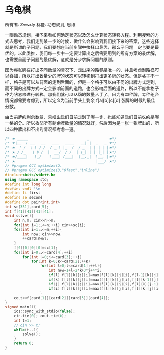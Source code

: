 # 乌龟棋

所有者: Zvezdy
标签: 动态规划, 思维

一眼动态规划，接下来看如何确定状态以及怎么计算状态转移方程。利用搜索的方式去思考，我们走到某一步的时候，做什么会影响到我们接下来的答案，这些选择就是所谓的子问题，我们要想在当前步骤中抉择出最优，那么子问题一定也要是最优的。以此类推，我们每一步中一定要计算出之后需要用到的所有方案的最优解，也需要前面子问题的最优解，这就是分步求解问题的原则。

因为每张牌在打出不同数量的情况下，走出来的路都是唯一的，并且考虑到路径可以叠加，所以打出数量少的牌的状态可以转移到打出更多牌的状态。但是格子不一样，格子是可以从前面的走到后面的，但是一个格子可以由不同的出牌方式走到，而不同的出牌方式一定会影响前面的道路，也会影响后面的道路，所以不能拿格子作为状态来进行转移。那我们就可以从牌的数量入手了。因为有四种牌，每种组合情况都需要考虑到，所以定义为当前手头上剩余 f[a][b][c][d] 张牌的时候的最佳分数。

由当前牌的剩余数量，易推出我们目前走到了哪一步，也能知道我们目前吃的是哪一格的分。所以枚举所有剩余牌数量的情况就好，然后因为是一张一张牌出的，所以四种牌出和不出的情况都考虑一遍。

```cpp
/* ★ _____                           _         ★*/
/* ★|__  / __   __   ___   ____   __| |  _   _ ★*/
/* ★  / /  \ \ / /  / _ \ |_  /  / _  | | | | |★*/
/* ★ / /_   \ V /  |  __/  / /  | (_| | | |_| |★*/
/* ★/____|   \_/    \___| /___|  \__._|  \__, |★*/
/* ★                                     |___/ ★*/
// #pragma GCC optimize(2)
// #pragma GCC optimize(3,"Ofast","inline")
#include<bits/stdc++.h>
using namespace std;
#define int long long
#define endl '\n'
#define fi first
#define se second
#define dot pair<int,int>
int sc[351],card[5];
int f[41][41][41][41];
void solve(){
    int n,m; cin>>n>>m;
    for(int i=1;i<=n;++i) cin>>sc[i];
    for(int i=1;i<=m;++i){
        int now; cin>>now;
        ++card[now];
    }
    f[0][0][0][0]=sc[1];
    for(int i=0;i<=card[4];++i)
        for(int j=0;j<=card[3];++j)
            for(int k=0;k<=card[2];++k)
                for(int l=0;l<=card[1];++l){
                    int now=1+l+2*k+3*j+4*i;
                    if(l) f[l][k][j][i]=max(f[l][k][j][i],f[l-1][k][j][i]+sc[now]);
                    if(k) f[l][k][j][i]=max(f[l][k][j][i],f[l][k-1][j][i]+sc[now]);
                    if(j) f[l][k][j][i]=max(f[l][k][j][i],f[l][k][j-1][i]+sc[now]);
                    if(i) f[l][k][j][i]=max(f[l][k][j][i],f[l][k][j][i-1]+sc[now]); 
                }
    cout<<f[card[1]][card[2]][card[3]][card[4]];
}
signed main(){
    ios::sync_with_stdio(false);
    cin.tie(0); cout.tie(0);
    int t=1;
    // cin >> t;
    while(t--){
        solve();
    }
    return 0;
}

```
